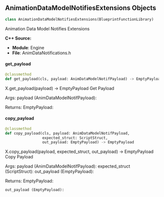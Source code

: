 ## AnimationDataModelNotifiesExtensions Objects

```python
class AnimationDataModelNotifiesExtensions(BlueprintFunctionLibrary)
```

Animation Data Model Notifies Extensions

**C++ Source:**

- **Module**: Engine
- **File**: AnimDataNotifications.h

<a id="unreal.AnimationDataModelNotifiesExtensions.get_payload"></a>

#### get_payload

```python
@classmethod
def get_payload(cls, payload: AnimDataModelNotifPayload) -> EmptyPayload
```

X.get_payload(payload) -> EmptyPayload
Get Payload

Args:
    payload (AnimDataModelNotifPayload): 

Returns:
    EmptyPayload:

<a id="unreal.AnimationDataModelNotifiesExtensions.copy_payload"></a>

#### copy_payload

```python
@classmethod
def copy_payload(cls, payload: AnimDataModelNotifPayload,
                 expected_struct: ScriptStruct,
                 out_payload: EmptyPayload) -> EmptyPayload
```

X.copy_payload(payload, expected_struct, out_payload) -> EmptyPayload
Copy Payload

Args:
    payload (AnimDataModelNotifPayload): 
    expected_struct (ScriptStruct): 
    out_payload (EmptyPayload): 

Returns:
    EmptyPayload: 

    out_payload (EmptyPayload):

<a id="unreal.RawAnimSequenceTrackExtensions"></a>